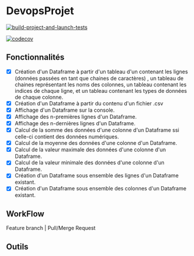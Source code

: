 # DevopsProjet

[![build-project-and-launch-tests](https://github.com/thierry-mrt/DevopsProjet/actions/workflows/build-and-tests.yml/badge.svg?branch=master&event=push)](https://github.com/thierry-mrt/DevopsProjet/actions/workflows/build-and-tests.yml)

[![codecov](https://codecov.io/gh/thierry-mrt/DevopsProjet/branch/master/graph/badge.svg?token=OKD8PQ96WK)](https://codecov.io/gh/thierry-mrt/DevopsProjet)

## Fonctionnalités

 - [x] Création d'un Dataframe à partir d'un tableau d'un contenant les lignes (données passées en tant que chaines de caractères) , un tableau de chaines représentant les noms des colonnes, un tableau contenant les indices de chaque ligne, et un tableau contenant les types de données de chaque colonne.
 - [x] Création d'un Dataframe à partir du contenu d'un fichier .csv
 - [x] Affichage d'un Dataframe sur la console.
 - [x] Affichage des n-premières lignes d'un Dataframe.
 - [x] Affichage des n-dernières lignes d'un Dataframe.
 - [x] Calcul de la somme des données d'une colonne d'un Dataframe ssi celle-ci contient des données numériques.
 - [x] Calcul de la moyenne des données d'une colonne d'un Dataframe.
 - [x] Calcul de la valeur maximale des données d'une colonne d'un Dataframe.
 - [x] Calcul de la valeur minimale des données d'une colonne d'un Dataframe.
 - [x] Création d'un Dataframe sous ensemble des lignes d'un Dataframe existant.
 - [x] Création d'un Dataframe sous ensemble des colonnes d'un Dataframe existant.

## WorkFlow 
Feature branch | Pull/Merge Request

## Outils
